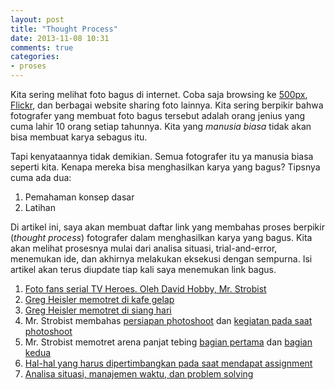 ```yaml
---
layout: post
title: "Thought Process"
date: 2013-11-08 10:31
comments: true
categories: 
- proses
---
```


Kita sering melihat foto bagus di internet. Coba saja browsing ke [500px](http://www.500px.com), [Flickr](http://www.flickr.com), dan berbagai website sharing foto lainnya. Kita sering berpikir bahwa fotografer yang membuat foto bagus tersebut adalah orang jenius yang cuma lahir 10 orang setiap tahunnya. Kita yang _manusia biasa_ tidak akan bisa membuat karya sebagus itu.

Tapi kenyataannya tidak demikian. Semua fotografer itu ya manusia biasa seperti kita. Kenapa mereka bisa menghasilkan karya yang bagus? Tipsnya cuma ada dua:

1. Pemahaman konsep dasar
2. Latihan

Di artikel ini, saya akan membuat daftar link yang membahas proses berpikir (_thought process_) fotografer dalam menghasilkan karya yang bagus. Kita akan melihat prosesnya mulai dari analisa situasi, trial-and-error, menemukan ide, dan akhirnya melakukan eksekusi dengan sempurna. Isi artikel akan terus diupdate tiap kali saya menemukan link bagus.

<!--more-->

1. [Foto fans serial TV Heroes. Oleh David Hobby, Mr. Strobist](http://strobist.blogspot.com/2007/04/on-assignment-hero-fan.html)
2. [Greg Heisler memotret di kafe gelap](http://strobist.blogspot.com/2013/09/my-week-with-heisler-pt-2.html)
3. [Greg Heisler memotret di siang hari](http://strobist.blogspot.com/2013/10/my-week-with-heisler-pt-3.html)
4. Mr. Strobist membahas [persiapan photoshoot](http://strobist.blogspot.com/2009/12/on-assignment-what-me-worry.html) dan [kegiatan pada saat photoshoot](http://strobist.blogspot.com/2010/02/on-assignment-trip-jennings.html)
5. Mr. Strobist memotret arena panjat tebing [bagian pertama](http://strobist.blogspot.com/2010/04/on-assignment-earth-treks-pt-1.html) dan [bagian kedua](http://strobist.blogspot.com/2010/04/on-assignment-earth-treks-pt-2.html)
6. [Hal-hal yang harus dipertimbangkan pada saat mendapat assignment](http://strobist.blogspot.com/2010/01/twenty-questions.html)
7. [Analisa situasi, manajemen waktu, dan problem solving](http://strobist.blogspot.com/2006/07/on-assignment-pool-portrait.html)
